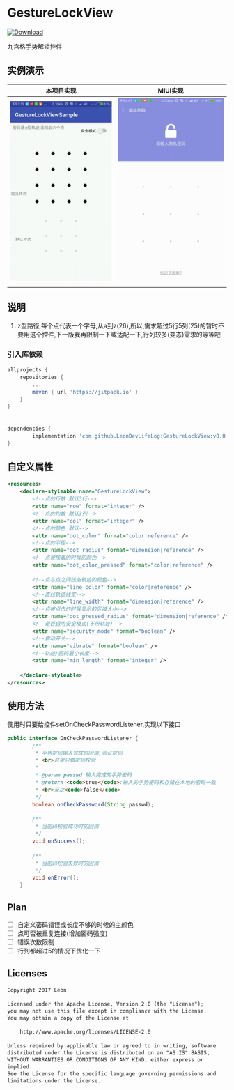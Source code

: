 
# GestureLockView

[ ![Download](https://api.bintray.com/packages/leondevlifelog/maven/gesturelockview/images/download.svg) ](https://bintray.com/leondevlifelog/maven/gesturelockview/_latestVersion)

九宫格手势解锁控件

## 实例演示
|本项目实现|MIUI实现|
|--|--|
| ![本项目实现](/art/my.gif "My") | ![miui实现](/art/miui.gif "MIUI")   |

## 说明

1. z型路径,每个点代表一个字母,从a到z(26),所以,需求超过5行5列(25)的暂时不要用这个控件,下一版我再限制一下或适配一下,行列较多(变态)需求的等等吧

### 引入库依赖

```groovy
allprojects {
	repositories {
		...
		maven { url 'https://jitpack.io' }
	}
}


dependencies {
        implementation 'com.github.LeonDevLifeLog:GestureLockView:v0.0.1'
}

```
## 自定义属性
```xml
<resources>
    <declare-styleable name="GestureLockView">
        <!--点的行数 默认3行-->
        <attr name="row" format="integer" />
        <!--点的列数 默认3列-->
        <attr name="col" format="integer" />
        <!--点的颜色 默认-->
        <attr name="dot_color" format="color|reference" />
        <!--点的半径-->
        <attr name="dot_radius" format="dimension|reference" />
        <!--点被按着的时候的颜色-->
        <attr name="dot_color_pressed" format="color|reference" />

        <!--点与点之间线条轨迹的颜色-->
        <attr name="line_color" format="color|reference" />
        <!--直线轨迹线宽-->
        <attr name="line_width" format="dimension|reference" />
        <!--点被点击的时候显示的区域大小-->
        <attr name="dot_pressed_radius" format="dimension|reference" />
        <!--是否启用安全模式(不带轨迹)-->
        <attr name="security_mode" format="boolean" />
        <!--震动开关-->
        <attr name="vibrate" format="boolean" />
        <!--轨迹/密码最小长度-->
        <attr name="min_length" format="integer" />

    </declare-styleable>
</resources>
```

## 使用方法  

使用时只要给控件setOnCheckPasswordListener,实现以下接口  
```java
public interface OnCheckPasswordListener {
        /**
         * 手势密码输入完成时回调,验证密码
         * <br>这里只做密码校验
         *
         * @param passwd 输入完成的手势密码
         * @return <code>true</code>:输入的手势密码和存储在本地的密码一致
         * <br>反之<code>false</code>
         */
        boolean onCheckPassword(String passwd);

        /**
         * 当密码校验成功时的回调
         */
        void onSuccess();

        /**
         * 当密码校验失败时的回调
         */
        void onError();
    }
```

## Plan

- [ ] 自定义密码错误或长度不够的时候的主颜色  
- [ ] 点可否被重复连接(增加密码强度)  
- [ ] 错误次数限制  
- [ ] 行列都超过5的情况下优化一下

## Licenses

```
Copyright 2017 Leon

Licensed under the Apache License, Version 2.0 (the "License");
you may not use this file except in compliance with the License.
You may obtain a copy of the License at

    http://www.apache.org/licenses/LICENSE-2.0

Unless required by applicable law or agreed to in writing, software
distributed under the License is distributed on an "AS IS" BASIS,
WITHOUT WARRANTIES OR CONDITIONS OF ANY KIND, either express or implied.
See the License for the specific language governing permissions and
limitations under the License.
```
